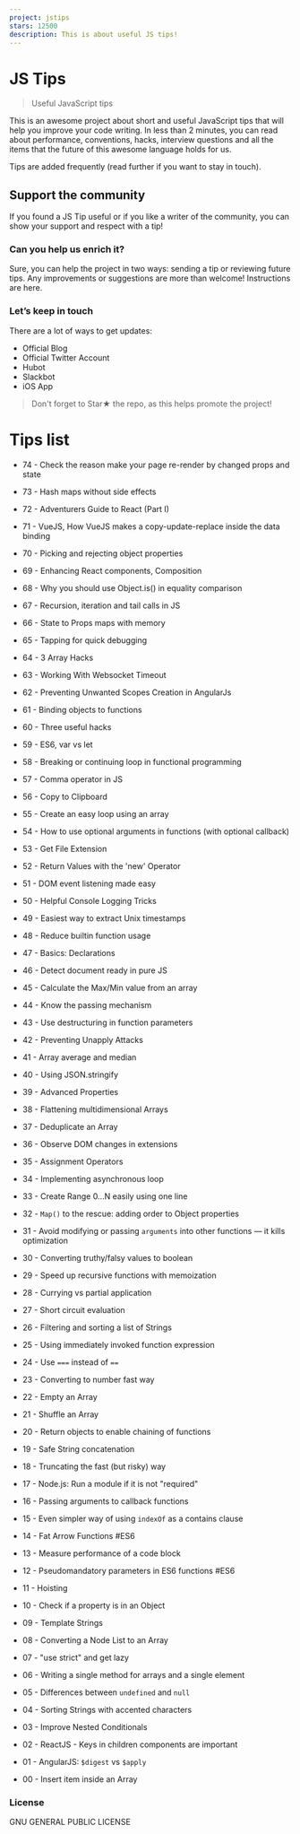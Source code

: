 ```yaml
---
project: jstips
stars: 12500
description: This is about useful JS tips!
---
```


JS Tips
=======

> Useful JavaScript tips

This is an awesome project about short and useful JavaScript tips that will help you improve your code writing. In less than 2 minutes, you can read about performance, conventions, hacks, interview questions and all the items that the future of this awesome language holds for us.

Tips are added frequently (read further if you want to stay in touch).

Support the community
---------------------

If you found a JS Tip useful or if you like a writer of the community, you can show your support and respect with a tip!

### Can you help us enrich it?

Sure, you can help the project in two ways: sending a tip or reviewing future tips. Any improvements or suggestions are more than welcome! Instructions are here.

### Let’s keep in touch

There are a lot of ways to get updates:

-   Official Blog
-   Official Twitter Account
-   Hubot
-   Slackbot
-   iOS App

> Don't forget to Star★ the repo, as this helps promote the project!

Tips list
=========

-   74 - Check the reason make your page re-render by changed props and state
    
-   73 - Hash maps without side effects
    
-   72 - Adventurers Guide to React (Part I)
    
-   71 - VueJS, How VueJS makes a copy-update-replace inside the data binding
    
-   70 - Picking and rejecting object properties
    
-   69 - Enhancing React components, Composition
    
-   68 - Why you should use Object.is() in equality comparison
    
-   67 - Recursion, iteration and tail calls in JS
    
-   66 - State to Props maps with memory
    
-   65 - Tapping for quick debugging
    
-   64 - 3 Array Hacks
    
-   63 - Working With Websocket Timeout
    
-   62 - Preventing Unwanted Scopes Creation in AngularJs
    
-   61 - Binding objects to functions
    
-   60 - Three useful hacks
    
-   59 - ES6, var vs let
    
-   58 - Breaking or continuing loop in functional programming
    
-   57 - Comma operator in JS
    
-   56 - Copy to Clipboard
    
-   55 - Create an easy loop using an array
    
-   54 - How to use optional arguments in functions (with optional callback)
    
-   53 - Get File Extension
    
-   52 - Return Values with the 'new' Operator
    
-   51 - DOM event listening made easy
    
-   50 - Helpful Console Logging Tricks
    
-   49 - Easiest way to extract Unix timestamps
    
-   48 - Reduce builtin function usage
    
-   47 - Basics: Declarations
    
-   46 - Detect document ready in pure JS
    
-   45 - Calculate the Max/Min value from an array
    
-   44 - Know the passing mechanism
    
-   43 - Use destructuring in function parameters
    
-   42 - Preventing Unapply Attacks
    
-   41 - Array average and median
    
-   40 - Using JSON.stringify
    
-   39 - Advanced Properties
    
-   38 - Flattening multidimensional Arrays
    
-   37 - Deduplicate an Array
    
-   36 - Observe DOM changes in extensions
    
-   35 - Assignment Operators
    
-   34 - Implementing asynchronous loop
    
-   33 - Create Range 0...N easily using one line
    
-   32 - `Map()` to the rescue: adding order to Object properties
    
-   31 - Avoid modifying or passing `arguments` into other functions — it kills optimization
    
-   30 - Converting truthy/falsy values to boolean
    
-   29 - Speed up recursive functions with memoization
    
-   28 - Currying vs partial application
    
-   27 - Short circuit evaluation
    
-   26 - Filtering and sorting a list of Strings
    
-   25 - Using immediately invoked function expression
    
-   24 - Use `===` instead of `==`
    
-   23 - Converting to number fast way
    
-   22 - Empty an Array
    
-   21 - Shuffle an Array
    
-   20 - Return objects to enable chaining of functions
    
-   19 - Safe String concatenation
    
-   18 - Truncating the fast (but risky) way
    
-   17 - Node.js: Run a module if it is not "required"
    
-   16 - Passing arguments to callback functions
    
-   15 - Even simpler way of using `indexOf` as a contains clause
    
-   14 - Fat Arrow Functions #ES6
    
-   13 - Measure performance of a code block
    
-   12 - Pseudomandatory parameters in ES6 functions #ES6
    
-   11 - Hoisting
    
-   10 - Check if a property is in an Object
    
-   09 - Template Strings
    
-   08 - Converting a Node List to an Array
    
-   07 - "use strict" and get lazy
    
-   06 - Writing a single method for arrays and a single element
    
-   05 - Differences between `undefined` and `null`
    
-   04 - Sorting Strings with accented characters
    
-   03 - Improve Nested Conditionals
    
-   02 - ReactJS - Keys in children components are important
    
-   01 - AngularJS: `$digest` vs `$apply`
    
-   00 - Insert item inside an Array
    

### License

GNU GENERAL PUBLIC LICENSE
